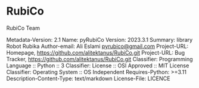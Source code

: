 # RubiCo
RubiCo Team

Metadata-Version: 2.1
Name: pyRubiCo
Version: 2023.3.1
Summary: library Robot Rubika
Author-email: Ali Eslami <pyrubico@gmail.com>
Project-URL: Homepage, https://github.com/alitektanus/RubiCo.git
Project-URL: Bug Tracker, https://github.com/alitektanus/RubiCo.git
Classifier: Programming Language :: Python :: 3
Classifier: License :: OSI Approved :: MIT License
Classifier: Operating System :: OS Independent
Requires-Python: >=3.11
Description-Content-Type: text/markdown
License-File: LICENCE

